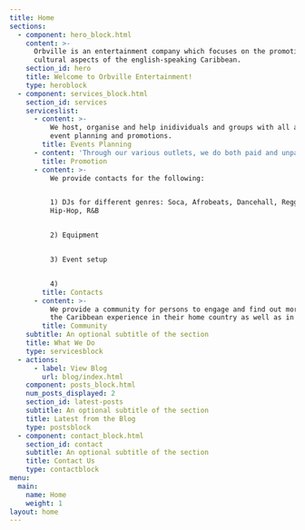 ```yaml
---
title: Home
sections:
  - component: hero_block.html
    content: >-
      Orbville is an entertainment company which focuses on the promotion of the
      cultural aspects of the english-speaking Caribbean.
    section_id: hero
    title: Welcome to Orbville Entertainment!
    type: heroblock
  - component: services_block.html
    section_id: services
    serviceslist:
      - content: >-
          We host, organise and help inidividuals and groups with all aspects of
          event planning and promotions.
        title: Events Planning
      - content: 'Through our various outlets, we do both paid and unpaid promotion.'
        title: Promotion
      - content: >-
          We provide contacts for the following:


          1) DJs for different genres: Soca, Afrobeats, Dancehall, Reggae, EDM,
          Hip-Hop, R&B


          2) Equipment


          3) Event setup


          4)
        title: Contacts
      - content: >-
          We provide a community for persons to engage and find out more about
          the Caribbean experience in their home country as well as in the UK.
        title: Community
    subtitle: An optional subtitle of the section
    title: What We Do
    type: servicesblock
  - actions:
      - label: View Blog
        url: blog/index.html
    component: posts_block.html
    num_posts_displayed: 2
    section_id: latest-posts
    subtitle: An optional subtitle of the section
    title: Latest from the Blog
    type: postsblock
  - component: contact_block.html
    section_id: contact
    subtitle: An optional subtitle of the section
    title: Contact Us
    type: contactblock
menu:
  main:
    name: Home
    weight: 1
layout: home
---
```



